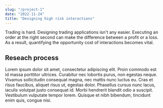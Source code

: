 ```yaml
---
slug: "/project-1"
date: "2022-11-24"
title: "Designing high risk interactions"
---
```


Trading is hard. Designing trading applications isn't any easier. Executing an order at the right second can make the difference between a profit or a loss. As a result, quantifying the opportunity cost of interactions becomes vital.

## Reseach process

Lorem ipsum dolor sit amet, consectetur adipiscing elit. Proin commodo est id massa porttitor ultrices. Curabitur nec lobortis
purus, non egestas neque. Vivamus sollicitudin consequat magna, nec
mattis nunc luctus eu. Cras et risus faucibus, aliquet risus ut,
egestas dolor. Phasellus cursus nunc lacus, iaculis volutpat justo
consequat id. Morbi hendrerit blandit odio a suscipit. Vestibulum
vulputate tempor lorem. Quisque et nibh bibendum, tincidunt enim
quis, congue nisi.
